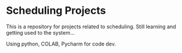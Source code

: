# Scheduling Projects
This is a repository for projects related to scheduling.
Still learning and getting used to the system...

Using python, COLAB, Pycharm for code dev.
